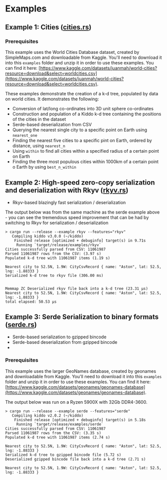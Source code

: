 # Examples

## Example 1: Cities ([cities.rs](./cities.rs))

### Prerequisites

This example uses the World Cities Database dataset, created by SimpleMaps.com and downloadable from Kaggle. You'll need to download it into this `examples` folder and unzip it in order to use these examples. You can find it here: [https://www.kaggle.com/datasets/juanmah/world-cities?resource=download&select=worldcities.csv](https://www.kaggle.com/datasets/juanmah/world-cities?resource=download&select=worldcities.csv).

These examples demonstrate the creation of a k-d tree, populated by data on world cities. It demonstrates the following:

* Conversion of lat/long co-ordinates into 3D unit sphere co-ordinates
* Construction and population of a Kiddo k-d tree containing the positions of the cities in the dataset
* Serde-based deserialization from CSV
* Querying the nearest single city to a specific point on Earth using `nearest_one`
* Finding the nearest five cities to a specific pint on Earth, ordered by distance, using `nearest_n`
* Using `within` to find all cities within a specified radius of a certain point on Earth
* Finding the three most populous cities within 1000km of a certain point o Earth by using `best_n_within`




## Example 2: High-speed zero-copy serialization and deserialization with Rkyv ([rkyv.rs](./rkyv.rs))

* Rkyv-based blazingly fast serialization / deserialization

The output below was from the same machine as the serde example above -
you can see the tremendous speed improvement that can be had by switching to
Rkyv for serialization / deserialization

```
> cargo run --release --example rkyv --features="rkyv"
   Compiling kiddo v3.0.0 (~/kiddo)
    Finished release [optimized + debuginfo] target(s) in 9.71s
     Running `target/release/examples/rkyv`
Cities successfully parsed from CSV: 11061987
Parsed 11061987 rows from the CSV: (3.97 s)
Populated k-d tree with 11061987 items (1.19 s)

Nearest city to 52.5N, 1.9W: CityCsvRecord { name: "Aston", lat: 52.5, lng: -1.88333 }
Serialized k-d tree to rkyv file (306.00 ms)


Memmap ZC Deserialized rkyv file back into a k-d tree (23.31 μs)
Nearest city to 52.5N, 1.9W: CityCsvRecord { name: "Aston", lat: 52.5, lng: -1.88333 }
total elapsed: 50.53 μs

```

## Example 3: Serde Serialization to binary formats ([serde.rs](./serde.rs))

* Serde-based serialization to gzipped bincode
* Serde-based deserialization from gzipped bincode
* 
### Prerequisites

This example uses the larger GeoNames database, created by geonames and downloadable from Kaggle. You'll need to download it into this `examples` folder and unzip it in order to use these examples. You can find it here: [https://www.kaggle.com/datasets/geonames/geonames-database](https://www.kaggle.com/datasets/geonames/geonames-database).

The output below was run on a Ryzen 5900X with 32Gb DDR4-3600.

```
> cargo run --release --example serde --features="serde"
   Compiling kiddo v2.0.2 (~/kiddo)
    Finished release [optimized + debuginfo] target(s) in 5.18s
     Running `target/release/examples/serde`
Cities successfully parsed from CSV: 11061987
Parsed 11061987 rows from the CSV: (3.35 s)
Populated k-d tree with 11061987 items (2.74 s)

Nearest city to 52.5N, 1.9W: CityCsvRecord { name: "Aston", lat: 52.5, lng: -1.88333 }
Serialized k-d tree to gzipped bincode file (5.72 s)
Deserialized gzipped bincode file back into a k-d tree (2.71 s)

Nearest city to 52.5N, 1.9W: CityCsvRecord { name: "Aston", lat: 52.5, lng: -1.88333 }
```
